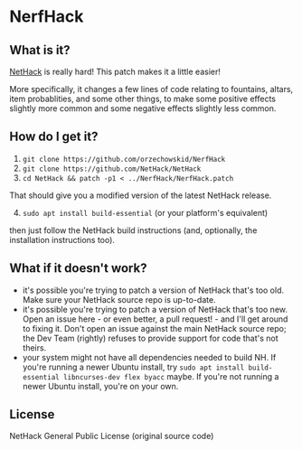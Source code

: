 # NerfHack

## What is it?

[NetHack](http://nethack.org/common/index.html) is really hard!  This patch makes it a little easier!

More specifically, it changes a few lines of code relating to fountains, altars, item probablities, and some other things, to make some positive effects slightly more common and some negative effects slightly less common.

## How do I get it?

1. `git clone https://github.com/orzechowskid/NerfHack`
2. `git clone https://github.com/NetHack/NetHack`
3. `cd NetHack && patch -p1 < ../NerfHack/NerfHack.patch`

That should give you a modified version of the latest NetHack release.

4. `sudo apt install build-essential` (or your platform's equivalent)

then just follow the NetHack build instructions (and, optionally, the installation instructions too).

## What if it doesn't work?

- it's possible you're trying to patch a version of NetHack that's too old.  Make sure your NetHack source repo is up-to-date.
- it's possible you're trying to patch a version of NetHack that's too new.  Open an issue here - or even better, a pull request! - and I'll get around to fixing it.  Don't open an issue against the main NetHack source repo; the Dev Team (rightly) refuses to provide support for code that's not theirs.
- your system might not have all dependencies needed to build NH.  If you're running a newer Ubuntu install, try `sudo apt install build-essential libncurses-dev flex byacc` maybe.  If you're not running a newer Ubuntu install, you're on your own.

## License

NetHack General Public License (original source code)

